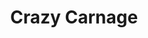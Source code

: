 ---
layout: other-video
permalink: /crazy-carnage
title: Crazy Carnage
video_number: 33
release_date: 1996-01-01
description: 
cast: 
video_info:
  - 
poster: crazy-carnage.jpg
video_available: false
medium: live action
old_cm_description: |
  The killer character from "Mighty Joe Rampage" was so funny that we had to make another sequel. It begins with him escaping from a mental institution screaming his head off. Then, he goes back home, drinks his potion and goes even crazier. Just like the first movie, a second part was added. This is when another killer is introduced who wants to steal his beloved potion. The movie stopped here, because everybody was complaining about how cold the weather was. My favorite part was when Joe climbs up a chimney and then falls off!
james_old_star_rating: 2
james_old_number_rating: 4
---